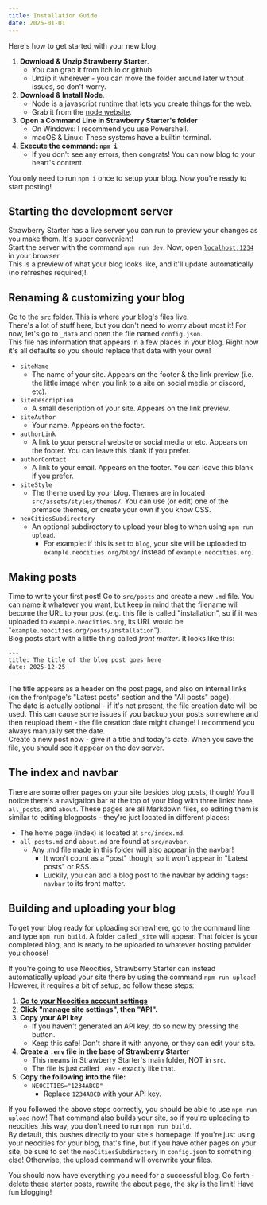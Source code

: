 ```yaml
---
title: Installation Guide
date: 2025-01-01
---
```

Here's how to get started with your new blog:
1. **Download & Unzip Strawberry Starter**.
    - You can grab it from itch.io or github.
    - Unzip it wherever - you can move the folder around later without issues, so don't worry.
2. **Download & Install Node**.
    - Node is a javascript runtime that lets you create things for the web.
    - Grab it from the [node website](https://nodejs.org/en).
3. **Open a Command Line in Strawberry Starter's folder**
    - On Windows: I recommend you use Powershell.
    - macOS & Linux: These systems have a builtin terminal.
4. **Execute the command: `npm i`**
    - If you don't see any errors, then congrats! You can now blog to your heart's content.

You only need to run `npm i` once to setup your blog. Now you're ready to start posting!

## Starting the development server
Strawberry Starter has a live server you can run to preview your changes as you make them. It's super convenient!  
Start the server with the command `npm run dev`. Now, open [`localhost:1234`](localhost:1234/) in your browser.  
This is a preview of what your blog looks like, and it'll update automatically (no refreshes required)!

## Renaming & customizing your blog
Go to the `src` folder. This is where your blog's files live.  
There's a lot of stuff here, but you don't need to worry about most it! For now, let's go to `_data` and open the file named `config.json`.  
This file has information that appears in a few places in your blog. Right now it's all defaults so you should replace that data with your own!
- `siteName`
    - The name of your site. Appears on the footer & the link preview (i.e. the little image when you link to a site on social media or discord, etc).
- `siteDescription`
    - A small description of your site. Appears on the link preview.
- `siteAuthor`
    - Your name. Appears on the footer.
- `authorLink`
    - A link to your personal website or social media or etc. Appears on the footer. You can leave this blank if you prefer.
- `authorContact`
    - A link to your email. Appears on the footer. You can leave this blank if you prefer.
- `siteStyle`
    - The theme used by your blog. Themes are in located `src/assets/styles/themes/`. You can use (or edit) one of the premade themes, or create your own if you know CSS.
- `neoCitiesSubdirectory`
    - An optional subdirectory to upload your blog to when using `npm run upload`.
        - For example: if this is set to `blog`, your site will be uploaded to `example.neocities.org/blog/` instead of `example.neocities.org`.

## Making posts
Time to write your first post! Go to `src/posts` and create a new `.md` file. You can name it whatever you want, but keep in mind that the filename will become the URL to your post (e.g. this file is called "installation", so if it was uploaded to `example.neocities.org`, its URL would be "`example.neocities.org/posts/installation`").  
Blog posts start with a little thing called *front matter*. It looks like this:
```
---
title: The title of the blog post goes here
date: 2025-12-25
---
```
The title appears as a header on the post page, and also on internal links (on the frontpage's "Latest posts" section and the "All posts" page).  
The date is actually optional - if it's not present, the file creation date will be used. This can cause some issues if you backup your posts somewhere and then reupload them - the file creation date might change! I recommend you always manually set the date.  
Create a new post now - give it a title and today's date. When you save the file, you should see it appear on the dev server.

## The index and navbar
There are some other pages on your site besides blog posts, though! You'll notice there's a navigation bar at the top of your blog with three links: `home`, `all_posts`, and `about`. These pages are all Markdown files, so editing them is similar to editing blogposts - they're just located in different places:
- The home page (index) is located at `src/index.md`.
- `all_posts.md` and `about.md` are found at `src/navbar`.
    - Any .md file made in this folder will also appear in the navbar!
        - It won't count as a "post" though, so it won't appear in "Latest posts" or RSS.
        - Luckily, you can add a blog post to the navbar by adding `tags: navbar` to its front matter.

## Building and uploading your blog
To get your blog ready for uploading somewhere, go to the command line and type `npm run build`. A folder called `_site` will appear. That folder is your completed blog, and is ready to be uploaded to whatever hosting provider you choose!

If you're going to use Neocities, Strawberry Starter can instead automatically upload your site there by using the command `npm run upload`! However, it requires a bit of setup, so follow these steps:
1. **[Go to your Neocities account settings](https://neocities.org/settings#sites)**
2. **Click "manage site settings", then "API".**
3. **Copy your API key**.
    - If you haven't generated an API key, do so now by pressing the button.
    - Keep this safe! Don't share it with anyone, or they can edit your site.
4. **Create a `.env` file in the base of Strawberry Starter**
    - This means in Strawberry Starter's main folder, NOT in `src`.
    - The file is just called `.env` - exactly like that.
5. **Copy the following into the file:**
    - `NEOCITIES="1234ABCD"`
        - Replace `1234ABCD` with your API key.

If you followed the above steps correctly, you should be able to use `npm run upload` now! That command also builds your site, so if you're uploading to neocities this way, you don't need to run `npm run build`.  
By default, this pushes directly to your site's homepage. If you're just using your neocities for your blog, that's fine, but if you have other pages on your site, be sure to set the `neoCitiesSubdirectory` in `config.json` to something else! Otherwise, the upload command will overwrite your files.

You should now have everything you need for a successful blog. Go forth - delete these starter posts, rewrite the about page, the sky is the limit! Have fun blogging!